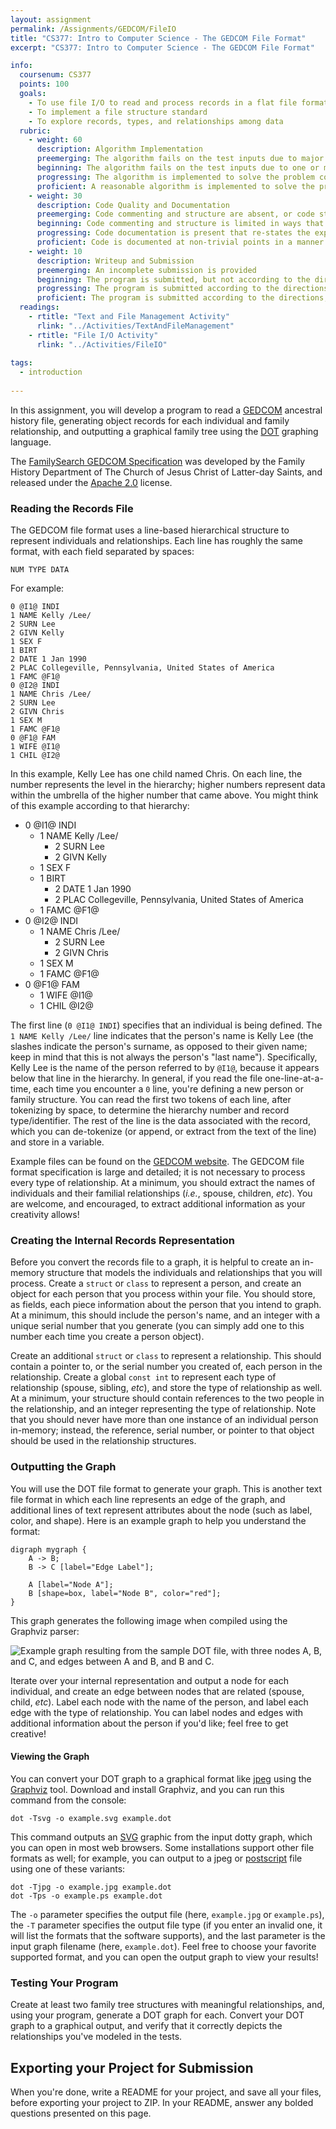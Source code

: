 ```yaml
---
layout: assignment
permalink: /Assignments/GEDCOM/FileIO
title: "CS377: Intro to Computer Science - The GEDCOM File Format"
excerpt: "CS377: Intro to Computer Science - The GEDCOM File Format"

info:
  coursenum: CS377
  points: 100
  goals:
    - To use file I/O to read and process records in a flat file format
    - To implement a file structure standard
    - To explore records, types, and relationships among data
  rubric:
    - weight: 60
      description: Algorithm Implementation
      preemerging: The algorithm fails on the test inputs due to major issues, or the program fails to compile and/or run
      beginning: The algorithm fails on the test inputs due to one or more minor issues
      progressing: The algorithm is implemented to solve the problem correctly according to given test inputs, but would fail if executed in a general case due to a minor issue or omission in the algorithm design or implementation
      proficient: A reasonable algorithm is implemented to solve the problem which correctly solves the problem according to the given test inputs, and would be reasonably expected to solve the problem in the general case
    - weight: 30
      description: Code Quality and Documentation
      preemerging: Code commenting and structure are absent, or code structure departs significantly from best practice, and/or the code departs significantly from the style guide
      beginning: Code commenting and structure is limited in ways that reduce the readability of the program, and/or there are minor departures from the style guide
      progressing: Code documentation is present that re-states the explicit code definitions, and/or code is written that mostly adheres to the style guide
      proficient: Code is documented at non-trivial points in a manner that enhances the readability of the program, and code is written according to the style guide
    - weight: 10
      description: Writeup and Submission
      preemerging: An incomplete submission is provided
      beginning: The program is submitted, but not according to the directions in one or more ways (for example, because it is lacking a readme writeup or missing answers to written questions)
      progressing: The program is submitted according to the directions with a minor omission or correction needed, including a readme writeup describing the solution and answering nearly all questions posed in the instructions
      proficient: The program is submitted according to the directions, including a readme writeup describing the solution and answering all questions posed in the instructions
  readings:
    - rtitle: "Text and File Management Activity"
      rlink: "../Activities/TextAndFileManagement" 
    - rtitle: "File I/O Activity"
      rlink: "../Activities/FileIO"    
      
tags:
  - introduction
  
---
```


In this assignment, you will develop a program to read a [GEDCOM](https://en.wikipedia.org/wiki/GEDCOM) ancestral history file, generating object records for each individual and family relationship, and outputting a graphical family tree using the [DOT](https://graphviz.org/doc/info/lang.html) graphing language.

The [FamilySearch GEDCOM Specification](https://gedcom.io/specifications/FamilySearchGEDCOMv7.html) was developed by the Family History Department of The Church of Jesus Christ of Latter-day Saints, and released under the [Apache 2.0](http://www.apache.org/licenses/LICENSE-2.0) license.

### Reading the Records File

The GEDCOM file format uses a line-based hierarchical structure to represent individuals and relationships.  Each line has roughly the same format, with each field separated by spaces:

```
NUM TYPE DATA
```

For example:

```
0 @I1@ INDI
1 NAME Kelly /Lee/
2 SURN Lee
2 GIVN Kelly
1 SEX F
1 BIRT
2 DATE 1 Jan 1990
2 PLAC Collegeville, Pennsylvania, United States of America
1 FAMC @F1@
0 @I2@ INDI
1 NAME Chris /Lee/
2 SURN Lee
2 GIVN Chris
1 SEX M
1 FAMC @F1@
0 @F1@ FAM
1 WIFE @I1@
1 CHIL @I2@
```

In this example, Kelly Lee has one child named Chris.  On each line, the number represents the level in the hierarchy; higher numbers represent data within the umbrella of the higher number that came above.  You might think of this example according to that hierarchy:

- 0 @I1@ INDI
  - 1 NAME Kelly /Lee/
    - 2 SURN Lee
    - 2 GIVN Kelly
  - 1 SEX F
  - 1 BIRT
    - 2 DATE 1 Jan 1990
    - 2 PLAC Collegeville, Pennsylvania, United States of America
  - 1 FAMC @F1@
- 0 @I2@ INDI
  - 1 NAME Chris /Lee/
    - 2 SURN Lee
    - 2 GIVN Chris
  - 1 SEX M
  - 1 FAMC @F1@
- 0 @F1@ FAM
  - 1 WIFE @I1@
  - 1 CHIL @I2@
  
The first line (`0 @I1@ INDI`) specifies that an individual is being defined.  The `1 NAME Kelly /Lee/` line indicates that the person's name is Kelly Lee (the slashes indicate the person's surname, as opposed to their given name; keep in mind that this is not always the person's "last name").  Specifically, Kelly Lee is the name of the person referred to by `@I1@`, because it appears below that line in the hierarchy.  In general, if you read the file one-line-at-a-time, each time you encounter a `0` line, you're defining a new person or family structure.  You can read the first two tokens of each line, after tokenizing by space, to determine the hierarchy number and record type/identifier.  The rest of the line is the data associated with the record, which you can de-tokenize (or append, or extract from the text of the line) and store in a variable.

Example files can be found on the [GEDCOM website](https://www.gedcom.org/samples.html).  The GEDCOM file format specification is large and detailed; it is not necessary to process every type of relationship.  At a minimum, you should extract the names of individuals and their familial relationships (*i.e.*, spouse, children, *etc*).  You are welcome, and encouraged, to extract additional information as your creativity allows!

### Creating the Internal Records Representation

Before you convert the records file to a graph, it is helpful to create an in-memory structure that models the individuals and relationships that you will process.  Create a `struct` or `class` to represent a person, and create an object for each person that you process within your file.  You should store, as fields, each piece information about the person that you intend to graph.  At a minimum, this should include the person's name, and an integer with a unique serial number that you generate (you can simply add one to this number each time you create a person object).  

Create an additional `struct` or `class` to represent a relationship.  This should contain a pointer to, or the serial number you created of, each person in the relationship.  Create a global `const int` to represent each type of relationship (spouse, sibling, *etc*), and store the type of relationship as well.  At a minimum, your structure should contain references to the two people in the relationship, and an integer representing the type of relationship.  Note that you should never have more than one instance of an individual person in-memory; instead, the reference, serial number, or pointer to that object should be used in the relationship structures.

### Outputting the Graph

You will use the DOT file format to generate your graph.  This is another text file format in which each line represents an edge of the graph, and additional lines of text represent attributes about the node (such as label, color, and shape).  Here is an example graph to help you understand the format:

```
digraph mygraph {
    A -> B;
    B -> C [label="Edge Label"];

    A [label="Node A"];
    B [shape=box, label="Node B", color="red"];
}
```

This graph generates the following image when compiled using the Graphviz parser:

![Example graph resulting from the sample DOT file, with three nodes A, B, and C, and edges between A and B, and B and C.](../images/asmt-gedcom/example.jpg)

Iterate over your internal representation and output a node for each individual, and create an edge between nodes that are related (spouse, child, *etc*).  Label each node with the name of the person, and label each edge with the type of relationship.  You can label nodes and edges with additional information about the person if you'd like; feel free to get creative!

#### Viewing the Graph

You can convert your DOT graph to a graphical format like [jpeg](https://en.wikipedia.org/wiki/JPEG) using the [Graphviz](https://graphviz.org/download/) tool.  Download and install Graphviz, and you can run this command from the console:

```
dot -Tsvg -o example.svg example.dot
```

This command outputs an [SVG](https://en.wikipedia.org/wiki/Scalable_Vector_Graphics) graphic from the input dotty graph, which you can open in most web browsers.  Some installations support other file formats as well; for example, you can output to a jpeg or [postscript](https://en.wikipedia.org/wiki/PostScript) file using one of these variants:

```
dot -Tjpg -o example.jpg example.dot
dot -Tps -o example.ps example.dot
```

The `-o` parameter specifies the output file (here, `example.jpg` or `example.ps`), the `-T` parameter specifies the output file type (if you enter an invalid one, it will list the formats that the software supports), and the last parameter is the input graph filename (here, `example.dot`).  Feel free to choose your favorite supported format, and you can open the output graph to view your results!

### Testing Your Program

Create at least two family tree structures with meaningful relationships, and, using your program, generate a DOT graph for each.  Convert your DOT graph to a graphical output, and verify that it correctly depicts the relationships you've modeled in the tests.

## Exporting your Project for Submission

When you're done, write a README for your project, and save all your files, before exporting your project to ZIP.  In your README, answer any bolded questions presented on this page.  